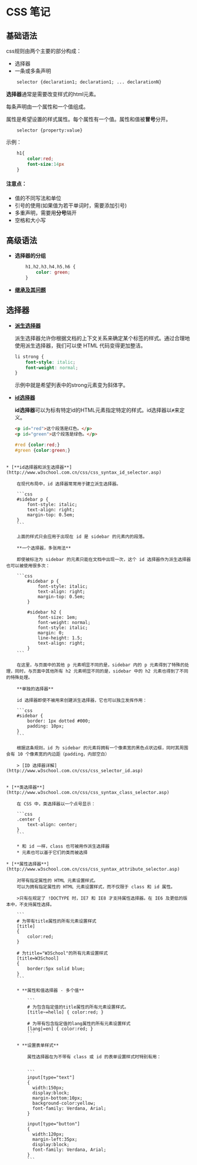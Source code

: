 # CSS 笔记

## 基础语法

css规则由两个主要的部分构成：

* 选择器
* 一条或多条声明

``` css
	selector {declaration1; declaration1; ... declarationN}
``` 

**选择器**通常是需要改变样式的html元素。

每条声明由一个属性和一个值组成。

属性是希望设置的样式属性。每个属性有一个值。属性和值被**冒号**分开。

```
	selector {property:value}
```

示例：

``` css
	h1{
		color:red;
		font-size:14px
	}
```

#### 注意点：

* 值的不同写法和单位
* 引号的使用(如果值为若干单词时，需要添加引号)
* 多重声明，需要用**分号**隔开
* 空格和大小写

## 高级语法

* **选择器的分组**

	```css
		h1,h2,h3,h4,h5,h6 {
	  		color: green;
	  	}
	```
	
* [**继承及其问题**](http://www.w3school.com.cn/css/css_syntax_pro.asp)

## 选择器

* [**派生选择器**](http://www.w3school.com.cn/css/css_syntax_descendant_selector.asp)

	派生选择器允许你根据文档的上下文关系来确定某个标签的样式。通过合理地使用派生选择器，我们可以使 HTML 代码变得更加整洁。
	
	```css
	li strong {
   		font-style: italic;
   		font-weight: normal;
  	}
	```
    示例中就是希望列表中的strong元素变为斜体字。
    
* [**id选择器**](http://www.w3school.com.cn/css/css_syntax_id_selector.asp)

	**id选择器**可以为标有特定id的HTML元素指定特定的样式。id选择器以`#`来定义。
	 
	``` html
	<p id="red">这个段落是红色。</p>
	<p id="green">这个段落是绿色。</p>
	```
	 
	``` css
	#red {color:red;}
	#green {color:green;}
```
	 
* [**id选择器和派生选择器**](http://www.w3school.com.cn/css/css_syntax_id_selector.asp)

	在现代布局中，id 选择器常常用于建立派生选择器。
	
	```css
	#sidebar p {
		font-style: italic;
		text-align: right;
		margin-top: 0.5em;
	}
	```
	
	上面的样式只会应用于出现在 id 是 sidebar 的元素内的段落。
	
	**一个选择器，多张用法**
	
	即使被标注为 sidebar 的元素只能在文档中出现一次，这个 id 选择器作为派生选择器也可以被使用很多次：
	
	```css
		#sidebar p {
			font-style: italic;
			text-align: right;
			margin-top: 0.5em;
		}

		#sidebar h2 {
			font-size: 1em;
			font-weight: normal;
			font-style: italic;
			margin: 0;
			line-height: 1.5;
			text-align: right;
		}
	```
	
	在这里，与页面中的其他 p 元素明显不同的是，sidebar 内的 p 元素得到了特殊的处理，同时，与页面中其他所有 h2 元素明显不同的是，sidebar 中的 h2 元素也得到了不同的特殊处理。
	
 	**单独的选择器**
 	
 	id 选择器即使不被用来创建派生选择器，它也可以独立发挥作用：
 	
 	```css
 	#sidebar {
		border: 1px dotted #000;
		padding: 10px;
	}
 	```
 	
 	根据这条规则，id 为 sidebar 的元素将拥有一个像素宽的黑色点状边框，同时其周围会有 10 个像素宽的内边距（padding，内部空白）
 	
 	> [ID 选择器详解](http://www.w3school.com.cn/css/css_selector_id.asp)
 
    
* [**类选择器**](http://www.w3school.com.cn/css/css_syntax_class_selector.asp)

	在 CSS 中，类选择器以一个点号显示：
	
	```css
	.center {
		text-align: center;
	}
	```
	
	* 和 id 一样，class 也可被用作派生选择器
	* 元素也可以基于它们的类而被选择

* [**属性选择器**](http://www.w3school.com.cn/css/css_syntax_attribute_selector.asp)

	对带有指定属性的 HTML 元素设置样式。
	可以为拥有指定属性的 HTML 元素设置样式，而不仅限于 class 和 id 属性。
	
	>只有在规定了 !DOCTYPE 时，IE7 和 IE8 才支持属性选择器。在 IE6 及更低的版本中，不支持属性选择。
	
	```
	# 为带有title属性的所有元素设置样式
	[title]
	{
		color:red;
	}
	
	# 为title="W3School"的所有元素设置样式
	[title=W3School]
	{
		border:5px solid blue;
	}
	```
	
	* **属性和值选择器 - 多个值**
	
		```
		# 为包含指定值的title属性的所有元素设置样式。
		[title~=hello] { color:red; }
		
		# 为带有包含指定值的lang属性的所有元素设置样式
		[lang|=en] { color:red; }
		```
		
	* **设置表单样式**
		
		属性选择器在为不带有 class 或 id 的表单设置样式时特别有用：
		

		```
		input[type="text"]
		{
		  width:150px;
		  display:block;
		  margin-bottom:10px;
		  background-color:yellow;
		  font-family: Verdana, Arial;
		}
		
		input[type="button"]
		{
		  width:120px;
		  margin-left:35px;
		  display:block;
		  font-family: Verdana, Arial;
		}
		```


	


